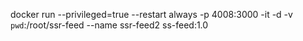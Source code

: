 docker run --privileged=true --restart always -p 4008:3000 -it -d -v `pwd`:/root/ssr-feed --name ssr-feed2 ss-feed:1.0
